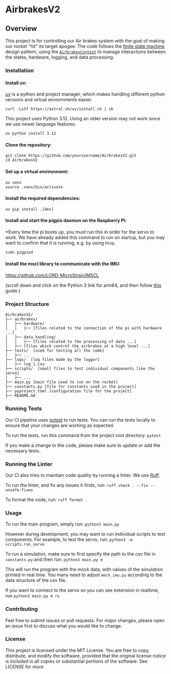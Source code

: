 # AirbrakesV2


## Overview
This project is for controlling our Air brakes system with the goal of making our rocket "hit" its target apogee. The code follows the [finite state machine](https://www.tutorialspoint.com/design_pattern/state_pattern.htm) design pattern, using the [`AirbrakesContext`](https://github.com/NCSU-High-Powered-Rocketry-Club/AirbrakesV2/blob/main/airbrakes/airbrakes.py) to manage interactions between the states, hardware, logging, and data processing. 

### Installation

#### Install uv:

[uv](https://docs.astral.sh/uv/getting-started/installation/) is a python and project manager, which makes handling different python versions and virtual enviornments easier.

`curl -LsSf https://astral.sh/uv/install.sh | sh`

This project uses Python 3.12. Using an older version may not work since we use newer language features:

`uv python install 3.12`

#### Clone the repository:

```
git clone https://github.com/yourusername/AirbrakesV2.git
cd AirbrakesV2
```

#### Set up a virtual environment:

```
uv venv
source .venv/bin/activate
```

#### Install the required dependencies:

```uv pip install .[dev]```

#### Install and start the pigpio daemon on the Raspberry Pi:
*Every time the pi boots up, you must run this in order for the servo to work. We have already added this command to run on startup, but you may want to confirm that it is running, e.g. by using `htop`.

```bash
sudo pigpiod
```

#### Install the mscl library to communicate with the IMU:

https://github.com/LORD-MicroStrain/MSCL

(scroll down and click on the Python 3 link for arm64, and then follow [this](https://github.com/LORD-MicroStrain/MSCL/blob/master/HowToUseMSCL.md#python-1) guide.)

### Project Structure


```
AirbrakesV2/
├── airbrakes/
|   ├── hardware/
│   │   ├── [files related to the connection of the pi with hardware ...]
|   ├── data_handling/
│   │   ├── [files related to the processing of data ...]
│   ├── [files which control the airbrakes at a high level ...]
├── tests/  [used for testing all the code]
│   ├── ...
├── logs/  [log files made by the logger]
│   ├── log_1.csv
├── scripts/  [small files to test individual components like the servo]
│   ├── ...
├── main.py [main file used to run on the rocket]
├── constants.py [file for constants used in the project]
├── pyproject.toml [configuration file for the project]
├── README.md
```

### Running Tests
Our CI pipeline uses [pytest](https://pytest.org) to run tests. You can run the tests locally to ensure that your changes are working as expected.

To run the tests, run this command from the project root directory:
```pytest```

If you make a change to the code, please make sure to update or add the necessary tests.

### Running the Linter

Our CI also tries to maintain code quality by running a linter. We use [Ruff](https://docs.astral.sh/ruff/).

To run the linter, and fix any issues it finds, run:
```ruff check . --fix --unsafe-fixes```

To format the code, run:
```ruff format .```


### Usage
To run the main program, simply run:
```python3 main.py```

However during development, you may want to run individual scripts to test components. For example, to test the servo, run:
```python3 -m scripts.run_servo```

To run a simulation, make sure to first specify the path to the csv file in `constants.py` and then run:
```python3 main.py m```

This will run the program with the mock data, with values of the simulation printed in real time. You many need to adjust `mock_imu.py` according to the data structure of the csv file.

If you want to connect to the servo so you can see extension in realtime, run
```python3 main.py m rs```

### Contributing
Feel free to submit issues or pull requests. For major changes, please open an issue first to discuss what you would like to change.

### License
This project is licensed under the MIT License. You are free to copy, distribute, and modify the software, provided that the original license notice is included in all copies or substantial portions of the software. See LICENSE for more.
